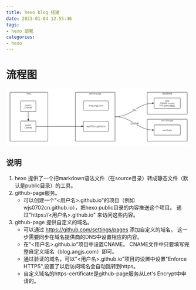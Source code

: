 ```yaml
---
title: hexo blog 搭建
date: 2023-01-04 12:55:46
tags: 
- hexo 部署
categories:
- hexo
---
```


# 流程图
![hexo-init](../images/hexo-init.png)

## 说明
1. hexo 提供了一个把markdown语法文件（在source目录）转成静态文件（默认是public目录）的工具。
2. github-page服务。
   * 可以创建一个"<用户名>.github.io"的项目（例如wjs0702cn.github.io），把hexo public目录的内容推送这个项目。 通过"https://<用户名>.github.io" 来访问这些内容。
3. github-page 提供自定义的域名。 
   * 可以通过 https://github.com/settings/pages 添加自定义的域名。 这一步需要同步在域名提供商的DNS中设置相应的内容。
   * 在"<用户名>.github.io"项目中设置CNAME。 CNAME文件中只要填写完整自定义域名（blog.angjs.com）即可。 
   * 通过验证的域名，可以"<用户名>.github.io"项目的设置中设置"Enforce HTTPS",设置了以后访问域名会自动跳转到https。 
   * 自定义域名的https-certificate是github-page服务从Let's Encrypt中申请的。

